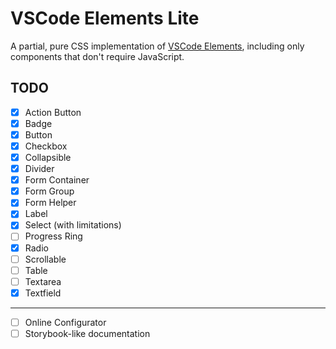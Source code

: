 # VSCode Elements Lite

A partial, pure CSS implementation of [VSCode Elements](https://vscode-elements.github.io), including only components that don't require JavaScript.

## TODO

- [x] Action Button
- [x] Badge
- [x] Button
- [x] Checkbox
- [x] Collapsible
- [x] Divider
- [x] Form Container
- [x] Form Group
- [x] Form Helper
- [x] Label
- [x] Select (with limitations)
- [ ] Progress Ring
- [x] Radio
- [ ] Scrollable
- [ ] Table
- [ ] Textarea
- [x] Textfield

---

- [ ] Online Configurator
- [ ] Storybook-like documentation
